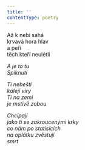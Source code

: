 ```yaml
---
title: ''
contentType: poetry
---
```


<section>

Až k nebi sahá  
krvavá hora hlav  
a peří  
těch kteří neulétli

_A je to tu  
Spiknutí_

</section>

<section>

_Ti nebeští  
kálejí viry  
Ti na zemi  
je mstivě zobou_

</section>

<section>

_Chcípají  
jako ti se zakroucenými krky  
co nám po statisících  
na oplátku zvěstují  
smrt_

</section>
